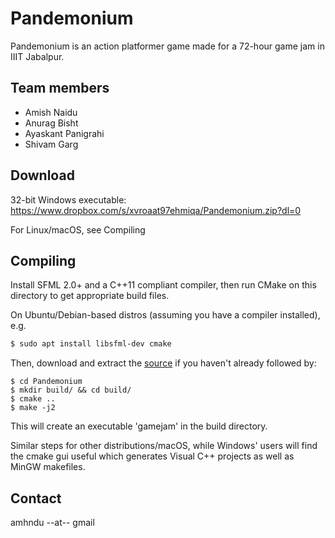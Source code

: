 Pandemonium
========================

Pandemonium is an action platformer game made for a 72-hour game jam in IIIT Jabalpur.


Team members
-------------------------


* Amish Naidu
* Anurag Bisht
* Ayaskant Panigrahi
* Shivam Garg


Download
-----------------------

32-bit Windows executable: https://www.dropbox.com/s/xvroaat97ehmiqa/Pandemonium.zip?dl=0 

For Linux/macOS, see Compiling

Compiling
----------------------

Install SFML 2.0+ and a C++11 compliant compiler, then run CMake on this directory to get appropriate build files.

On Ubuntu/Debian-based distros (assuming you have a compiler installed), e.g.

```sh
$ sudo apt install libsfml-dev cmake
```

Then, download and extract the [source](https://github.com/amhndu/Pandemonium/archive/master.zip) if you haven't already followed by:

```
$ cd Pandemonium
$ mkdir build/ && cd build/
$ cmake ..
$ make -j2
```

This will create an executable 'gamejam' in the build directory.

Similar steps for other distributions/macOS, while Windows' users will find the cmake gui useful which generates Visual C++ projects as well as MinGW makefiles.


Contact
--------------------------
amhndu --at-- gmail


